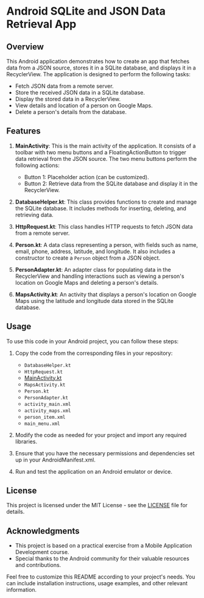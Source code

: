 # Android SQLite and JSON Data Retrieval App

## Overview

This Android application demonstrates how to create an app that fetches data from a JSON source, stores it in a SQLite database, and displays it in a RecyclerView. The application is designed to perform the following tasks:

- Fetch JSON data from a remote server.
- Store the received JSON data in a SQLite database.
- Display the stored data in a RecyclerView.
- View details and location of a person on Google Maps.
- Delete a person's details from the database.

## Features

1. **MainActivity**: This is the main activity of the application. It consists of a toolbar with two menu buttons and a FloatingActionButton to trigger data retrieval from the JSON source. The two menu buttons perform the following actions:
   - Button 1: Placeholder action (can be customized).
   - Button 2: Retrieve data from the SQLite database and display it in the RecyclerView.

2. **DatabaseHelper.kt**: This class provides functions to create and manage the SQLite database. It includes methods for inserting, deleting, and retrieving data.

3. **HttpRequest.kt**: This class handles HTTP requests to fetch JSON data from a remote server.

4. **Person.kt**: A data class representing a person, with fields such as name, email, phone, address, latitude, and longitude. It also includes a constructor to create a `Person` object from a JSON object.

5. **PersonAdapter.kt**: An adapter class for populating data in the RecyclerView and handling interactions such as viewing a person's location on Google Maps and deleting a person's details.

6. **MapsActivity.kt**: An activity that displays a person's location on Google Maps using the latitude and longitude data stored in the SQLite database.

## Usage

To use this code in your Android project, you can follow these steps:

1. Copy the code from the corresponding files in your repository:

   - `DatabaseHelper.kt`
   - `HttpRequest.kt`
   - [MainActivity.kt](app/src/main/java/com/swastik/mad_practical_11_21012011046/MainActivity.kt)
   - `MapsActivity.kt`
   - `Person.kt`
   - `PersonAdapter.kt`
   - `activity_main.xml`
   - `activity_maps.xml`
   - `person_item.xml`
   - `main_menu.xml`

2. Modify the code as needed for your project and import any required libraries.

3. Ensure that you have the necessary permissions and dependencies set up in your AndroidManifest.xml.

4. Run and test the application on an Android emulator or device.

## License

This project is licensed under the MIT License - see the [LICENSE](LICENSE) file for details.

## Acknowledgments

- This project is based on a practical exercise from a Mobile Application Development course.
- Special thanks to the Android community for their valuable resources and contributions.

Feel free to customize this README according to your project's needs. You can include installation instructions, usage examples, and other relevant information.
